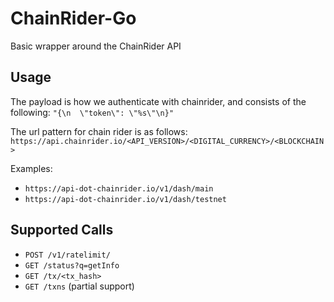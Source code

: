 # ChainRider-Go

Basic wrapper around the ChainRider API

## Usage

The payload is how we authenticate with chainrider, and consists of the following:
`"{\n  \"token\": \"%s\"\n}"`

The url pattern for chain rider is as follows:
`https://api.chainrider.io/<API_VERSION>/<DIGITAL_CURRENCY>/<BLOCKCHAIN>`

Examples:
* `https://api-dot-chainrider.io/v1/dash/main`
* `https://api-dot-chainrider.io/v1/dash/testnet`

## Supported Calls

* `POST /v1/ratelimit/`
* `GET /status?q=getInfo` 
* `GET /tx/<tx_hash>`
* `GET /txns` (partial support)